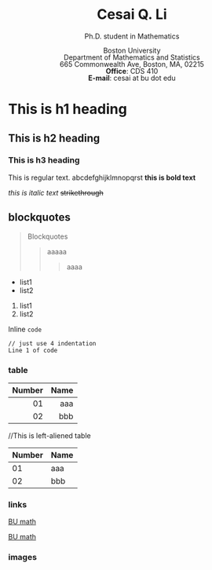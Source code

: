 <h1 style="text-align: center;">
    <a>Cesai Q. Li </a></h1>
<p style="text-align: center; margin-top: 0;" id="phd">
    Ph.D. student in Mathematics </p>
<p style="text-align: center; line-height: 1.0;" id="description">
       Boston University <br>
Department of Mathematics and Statistics <br>
665 Commonwealth Ave, Boston, MA, 02215 <br>
<b>Office</b>: CDS 410 <br>
<b>E-mail</b>: cesai at bu dot edu </p>

# This is h1 heading
## This is h2 heading
### This is h3 heading
This is regular text. abcdefghijklmnopqrst
**this is bold text**

*this is italic text*
~~strikethrough~~

## blockquotes

> Blockquotes
>> aaaaa
> > >  aaaa

+ list1
+ list2

1. list1
2. list2

Inline `code` 
    
    // just use 4 indentation
    Line 1 of code

### table 

| Number | Name |
| ------:| ----:|
|   01   | aaa  |
| 02     | bbb  |
//This is left-aliened table


| Number | Name |
| ------ | ---- |
|   01   | aaa  |
| 02     | bbb  |

### links 

[BU math](https://www.bu.edu/math/)

[BU math](https://www.bu.edu/math/ "BU dep page")

### images

<!---
![image](link)
--->

